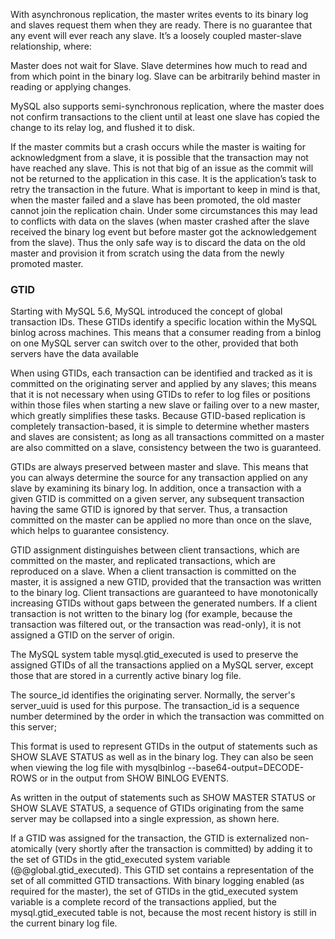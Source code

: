 With asynchronous replication, the master writes events to its binary log and slaves request them when they are ready. There is no guarantee that any event will ever reach any slave. It’s a loosely coupled master-slave relationship, where:

Master does not wait for Slave.
Slave determines how much to read and from which point in the binary log.
Slave can be arbitrarily behind master in reading or applying changes.

MySQL also supports semi-synchronous replication, where the master does not confirm transactions to the client until at least one slave has copied the change to its relay log, and flushed it to disk. 

If the master commits but a crash occurs while the master is waiting for acknowledgment from a slave, it is possible that the transaction may not have reached any slave. This is not that big of an issue as the commit will not be returned to the application in this case. It is the application’s task to retry the transaction in the future. What is important to keep in mind is that, when the master failed and a slave has been promoted, the old master cannot join the replication chain. Under some circumstances this may lead to conflicts with data on the slaves (when master crashed after the slave received the binary log event but before master got the acknowledgement from the slave). Thus the only safe way is to discard the data on the old master and provision it from scratch using the data from the newly promoted master.

### GTID

Starting with MySQL 5.6, MySQL introduced the concept of global transaction IDs. These GTIDs identify a specific location within the MySQL binlog across machines. This means that a consumer reading from a binlog on one MySQL server can switch over to the other, provided that both servers have the data available

When using GTIDs, each transaction can be identified and tracked as it is committed on the originating server and applied by any slaves; this means that it is not necessary when using GTIDs to refer to log files or positions within those files when starting a new slave or failing over to a new master, which greatly simplifies these tasks. Because GTID-based replication is completely transaction-based, it is simple to determine whether masters and slaves are consistent; as long as all transactions committed on a master are also committed on a slave, consistency between the two is guaranteed.

GTIDs are always preserved between master and slave. This means that you can always determine the source for any transaction applied on any slave by examining its binary log. In addition, once a transaction with a given GTID is committed on a given server, any subsequent transaction having the same GTID is ignored by that server. Thus, a transaction committed on the master can be applied no more than once on the slave, which helps to guarantee consistency.

GTID assignment distinguishes between client transactions, which are committed on the master, and replicated transactions, which are reproduced on a slave. When a client transaction is committed on the master, it is assigned a new GTID, provided that the transaction was written to the binary log. Client transactions are guaranteed to have monotonically increasing GTIDs without gaps between the generated numbers. If a client transaction is not written to the binary log (for example, because the transaction was filtered out, or the transaction was read-only), it is not assigned a GTID on the server of origin.

The MySQL system table mysql.gtid_executed is used to preserve the assigned GTIDs of all the transactions applied on a MySQL server, except those that are stored in a currently active binary log file.

The source_id identifies the originating server. Normally, the server's server_uuid is used for this purpose. The transaction_id is a sequence number determined by the order in which the transaction was committed on this server;

This format is used to represent GTIDs in the output of statements such as SHOW SLAVE STATUS as well as in the binary log. They can also be seen when viewing the log file with mysqlbinlog --base64-output=DECODE-ROWS or in the output from SHOW BINLOG EVENTS.

As written in the output of statements such as SHOW MASTER STATUS or SHOW SLAVE STATUS, a sequence of GTIDs originating from the same server may be collapsed into a single expression, as shown here.

If a GTID was assigned for the transaction, the GTID is externalized non-atomically (very shortly after the transaction is committed) by adding it to the set of GTIDs in the gtid_executed system variable (@@global.gtid_executed). This GTID set contains a representation of the set of all committed GTID transactions. With binary logging enabled (as required for the master), the set of GTIDs in the gtid_executed system variable is a complete record of the transactions applied, but the mysql.gtid_executed table is not, because the most recent history is still in the current binary log file.
